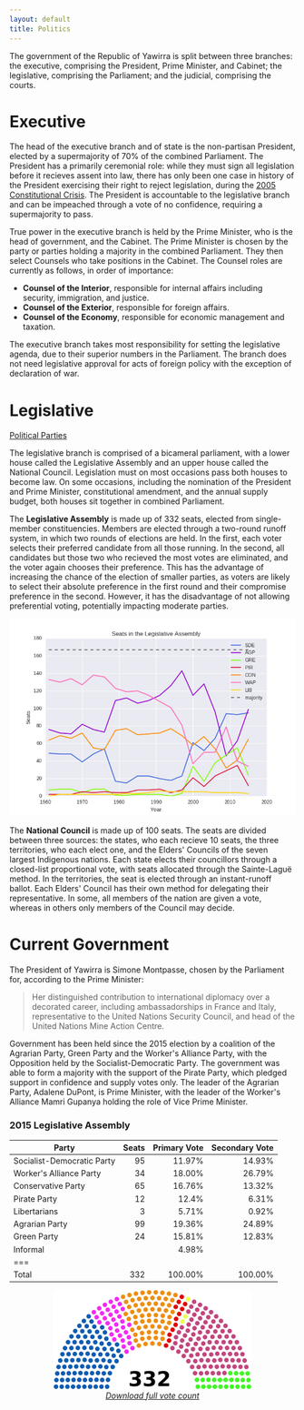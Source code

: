 ```yaml
---
layout: default
title: Politics
---
```


The government of the Republic of Yawirra is split between three branches: the
executive, comprising the President, Prime Minister, and Cabinet; the
legislative, comprising the Parliament; and the judicial, comprising the courts.

# Executive

The head of the executive branch and of state is the non-partisan President,
elected by a supermajority of 70% of the combined Parliament. The President has
a primarily ceremonial role: while they must sign all legislation before it
recieves assent into law, there has only been one case in history of the
President exercising their right to reject legislation, during the
[2005 Constitutional Crisis](/2005ConstitutionalCrisis.html). The President is
accountable to the legislative branch and can be impeached through a vote of no
confidence, requiring a supermajority to pass.

True power in the executive branch is held by the Prime Minister, who is the
head of government, and the Cabinet. The Prime Minister is chosen by the party
or parties holding a majority in the combined Parliament. They then select
Counsels who take positions in the Cabinet. The Counsel roles are currently as
follows, in order of importance:

+ **Counsel of the Interior**, responsible for internal affairs including
  security, immigration, and justice.
+ **Counsel of the Exterior**, responsible for foreign affairs.
+ **Counsel of the Economy**, responsible for economic management and taxation.


The executive branch takes most responsibility for setting the legislative
agenda, due to their superior numbers in the Parliament. The branch does not
need legislative approval for acts of foreign policy with the exception of
declaration of war.

# Legislative

[Political Parties](/PoliticalParties.html)

The legislative branch is comprised of a bicameral parliament, with a lower
house called the Legislative Assembly and an upper house called the National
Council. Legislation must on most occasions pass both houses to become law. On
some occasions, including the nomination of the President and Prime Minister,
constitutional amendment, and the annual supply budget, both houses sit together
in combined Parliament.

The **Legislative Assembly** is made up of 332 seats, elected from single-member
constituencies. Members are elected through a two-round runoff system, in which
two rounds of elections are held. In the first, each voter selects their
preferred candidate from all those running. In the second, all candidates but
those two who recieved the most votes are eliminated, and the voter again
chooses their preference. This has the advantage of increasing the chance of the
election of smaller parties, as voters are likely to select their absolute
preference in the first round and their compromise preference in the second.
However, it has the disadvantage of not allowing preferential voting,
potentially impacting moderate parties.

![Legislative Assembly seat history](/assets/AssemblySeats.png)

The **National Council** is made up of 100 seats. The seats are divided between
three sources: the states, who each recieve 10 seats, the three territories, who
each elect one, and the Elders' Councils of the seven largest Indigenous
nations. Each state elects their councillors through a closed-list proportional
vote, with seats allocated through the Sainte-Laguë method. In the territories,
the seat is elected through an instant-runoff ballot. Each Elders' Council has
their own method for delegating their representative. In some, all members of
the nation are given a vote, whereas in others only members of the Council may
decide.

# Current Government

The President of Yawirra is Simone Montpasse, chosen by the Parliament for,
according to the Prime Minister:

> Her distinguished contribution to international diplomacy over a decorated
> career, including ambassadorships in France and Italy, representative to the
> United Nations Security Council, and head of the United Nations Mine Action
> Centre.

Government has been held since the 2015 election by a coalition of the Agrarian
Party, Green Party and the Worker's Alliance Party, with the Opposition held by
the Socialist-Democratic Party. The government was able to form a majority with
the support of the Pirate Party, which pledged support in confidence and supply
votes only. The leader of the Agrarian Party, Adalene DuPont, is Prime Minister,
with the leader of the Worker's Alliance Mamri Gupanya holding the role of Vice
Prime Minister.

### 2015 Legislative Assembly

| Party                      | Seats  | Primary Vote | Secondary Vote |
|----------------------------|-------:|-------------:|---------------:|
| Socialist-Democratic Party | 95     | 11.97%       | 14.93%         |
| Worker's Alliance Party    | 34     | 18.00%       | 26.79%         |
| Conservative Party         | 65     | 16.76%       | 13.32%         |
| Pirate Party               | 12     | 12.4%        | 6.31%          |
| Libertarians               | 3      | 5.71%        | 0.92%          |
| Agrarian Party             | 99     | 19.36%       | 24.89%         |
| Green Party                | 24     | 15.81%       | 12.83%         |
| Informal                   |        | 4.98%        |                |
|===
| Total                      | 332    | 100.00%      | 100.00%        |

<div id="center" style="width:400px;margin-left:auto;margin-right:auto;text-align:center">
<img src="/assets/2015Assembly.png" alt="2015 Legislative Assembly composition">
<em><a href="/assets/Data/LA2016.csv">Download full vote count</a></em>
</div> 
